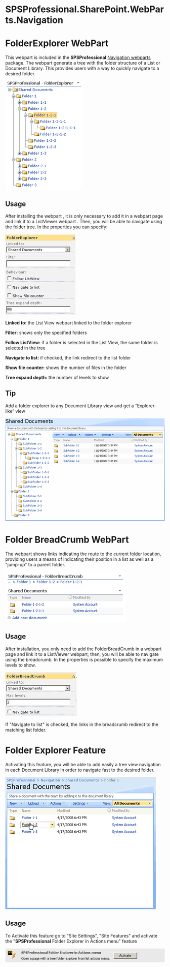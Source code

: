 # SPSProfessional.SharePoint.WebParts.Navigation

# FolderExplorer WebPart

This webpart is included in the **SPSProfessional** [Navigation webparts](/page/Navigation-Web-Parts.aspx) package. The webpart generate a tree with the folder structure of a List or Document Library. This provides users with a way to quickly navigate to a desired folder.

![](images/FolderExplorer_Products_Image_0.gif)

Usage
-----

After installing the webpart , it is only necessary to add it in a webpart page and link it to a ListViewer webpart . Then, you will be able to navigate using the folder tree. In the properties you can specify:

![](images/FolderExplorer_Properties.gif)

**Linked to:** the List View webpart linked to the folder explorer

**Filter:** shows only the specified folders

**Follow ListView:** if a folder is selected in the List View, the same folder is selected in the tree

**Navigate to list:** if checked, the link redirect to the list folder

**Show file counter:** shows the number of files in the folder

**Tree expand depth:** the number of levels to show

Tip
---

Add a folder explorer to any Document Library view and get a “Explorer-like” view

![](images/FolderExplorer_Products_Image_1.gif)

# Folder BreadCrumb WebPart

The webpart shows links indicating the route to the current folder location, providing users a means of indicating their position in a list as well as a "jump-up" to a parent folder.

![](images/FolderBreadCrumb_Products_Image_0.gif)

Usage
-----

After installation, you only need to add the FolderBreadCrumb in a webpart page and link it to a ListViewer webpart; then, you will be able to navigate using the breadcrumb. In the properties is possible to specify the maximum levels to show.

![](images/FolderBreadCrumb_Properties.gif)

If "Navigate to list" is checked, the links in the breadcrumb redirect to the matching list folder.

# Folder Explorer Feature

 Activating this feature, you will be able to add easily a tree view navigation in each Document Library in order to navigate fast to the desired folder.

![](images/navigation_Video_2.gif)  

Usage
-----

To Activate this feature go to "Site Settings", "Site Features" and activate the "**SPSProfessional** Folder Explorer in Actions menu" feature

![](images/folderexplorer_feature_properties.gif)
